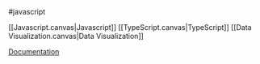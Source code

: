 #javascript 

[[Javascript.canvas|Javascript]]
[[TypeScript.canvas|TypeScript]]
[[Data Visualization.canvas|Data Visualization]]

[Documentation](https://www.chartjs.org/docs/latest/)

